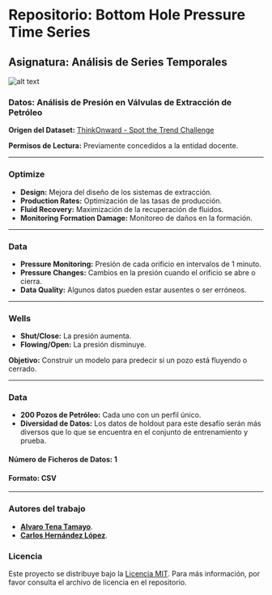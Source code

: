 # Repositorio: Bottom Hole Pressure Time Series

## Asignatura: Análisis de Series Temporales

![alt text](https://github.com/thinkonward/challenges/blob/main/geophysics/stranger-sections-2/stranger-sections-2-starter-notebook/example_images/images/vyqade.JPG?raw=true)

### Datos: Análisis de Presión en Válvulas de Extracción de Petróleo

**Origen del Dataset:** [ThinkOnward - Spot the Trend Challenge](https://thinkonward.com/app/c/challenges/spot-the-trend/data)

**Permisos de Lectura:** Previamente concedidos a la entidad docente.

---

### Optimize
- **Design:** Mejora del diseño de los sistemas de extracción.
- **Production Rates:** Optimización de las tasas de producción.
- **Fluid Recovery:** Maximización de la recuperación de fluidos.
- **Monitoring Formation Damage:** Monitoreo de daños en la formación.

---

### Data
- **Pressure Monitoring:** Presión de cada orificio en intervalos de 1 minuto.
- **Pressure Changes:** Cambios en la presión cuando el orificio se abre o cierra.
- **Data Quality:** Algunos datos pueden estar ausentes o ser erróneos.

---

### Wells
- **Shut/Close:** La presión aumenta.
- **Flowing/Open:** La presión disminuye.

**Objetivo:** Construir un modelo para predecir si un pozo está fluyendo o cerrado.

---

### Data
- **200 Pozos de Petróleo:** Cada uno con un perfil único.
- **Diversidad de Datos:** Los datos de holdout para este desafío serán más diversos que lo que se encuentra en el conjunto de entrenamiento y prueba.

#### Número de Ficheros de Datos: 1
#### Formato: CSV

---

### Autores del trabajo
- [**Alvaro Tena Tamayo**](https://github.com/AlvaroTena).
- [**Carlos Hernández López**](https://github.com/ElCharcos).

### Licencia
Este proyecto se distribuye bajo la [Licencia MIT](/path/to/LICENSE.md). Para más información, por favor consulta el archivo de licencia en el repositorio.
